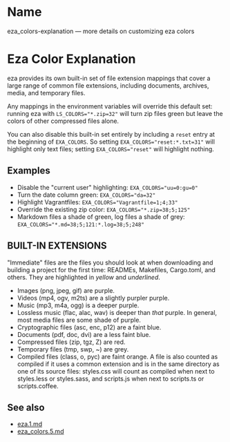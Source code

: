 # Name

eza_colors-explanation — more details on customizing eza colors

# Eza Color Explanation

eza provides its own built\-in set of file extension mappings that cover a large range of common file extensions, including documents, archives, media, and temporary files.

Any mappings in the environment variables will override this default set: running eza with `LS_COLORS="*.zip=32"` will turn zip files green but leave the colors of other compressed files alone.

You can also disable this built\-in set entirely by including a
`reset` entry at the beginning of `EXA_COLORS`.
So setting `EXA_COLORS="reset:*.txt=31"` will highlight only text
files; setting `EXA_COLORS="reset"` will highlight nothing.

## Examples

- Disable the "current user" highlighting: `EXA_COLORS="uu=0:gu=0"`
- Turn the date column green: `EXA_COLORS="da=32"`
- Highlight Vagrantfiles: `EXA_COLORS="Vagrantfile=1;4;33"`
- Override the existing zip color: `EXA_COLORS="*.zip=38;5;125"`
- Markdown files a shade of green, log files a shade of grey:
`EXA_COLORS="*.md=38;5;121:*.log=38;5;248"`

## BUILT\-IN EXTENSIONS

"Immediate" files are the files you should look at when downloading and building a project for the first time: READMEs, Makefiles, Cargo.toml, and others.
They are highlighted in _yellow_ and _underlined_.

- Images (png, jpeg, gif) are purple.
- Videos (mp4, ogv, m2ts) are a slightly purpler purple.
- Music (mp3, m4a, ogg) is a deeper purple.
- Lossless music (flac, alac, wav) is deeper than *that* purple. In general, most media files are some shade of purple.
- Cryptographic files (asc, enc, p12) are a faint blue.
- Documents (pdf, doc, dvi) are a less faint blue.
- Compressed files (zip, tgz, Z) are red.
- Temporary files (tmp, swp, ~) are grey.
- Compiled files (class, o, pyc) are faint orange. A file is also counted as compiled if it uses a common extension and is
in the same directory as one of its source files: styles.css will count as compiled when next to styles.less or styles.sass, and scripts.js when next to scripts.ts or scripts.coffee.


## See also

- [eza.1.md](eza.1.md)
- [eza_colors.5.md](eza_colors.5.md)
